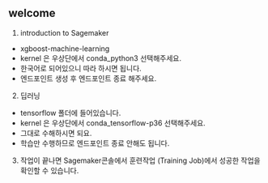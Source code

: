 ## welcome

1. introduction to Sagemaker 
 - xgboost-machine-learning
 - kernel 은 우상단에서 conda_python3 선택해주세요.
 - 한국어로 되어있으니 따라 하시면 됩니다.
 - 엔드포인트 생성 후 엔드포인트 종료 해주세요.
 
2. 딥러닝
 - tensorflow 폴더에 들어있습니다.
 - kernel 은 우상단에서 conda_tensorflow-p36 선택해주세요.
 - 그대로 수해하시면 되요.
 - 학습만 수행하므로 엔드포인트 종료 안해도 됩니다.
 
3. 작업이 끝나면 Sagemaker콘솔에서 훈련작업 (Training Job)에서 성공한 작업을 확인할 수 있습니다. 
